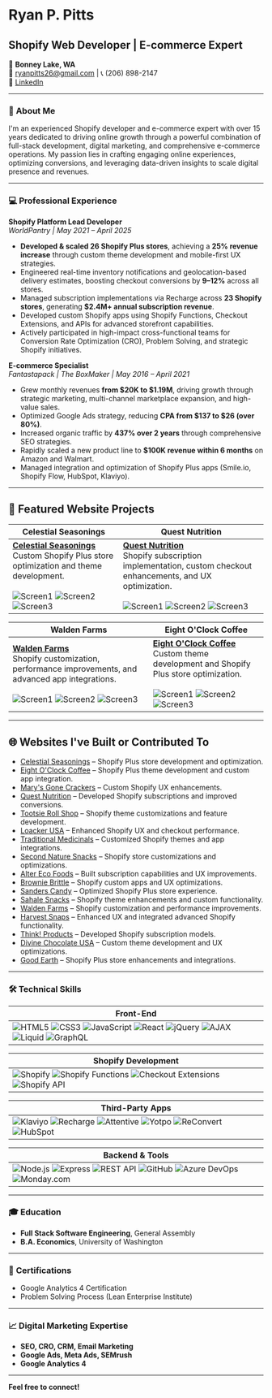 # Ryan P. Pitts

## Shopify Web Developer | E-commerce Expert

📍 **Bonney Lake, WA**  
📧 [ryanpitts26@gmail.com](mailto:ryanpitts26@gmail.com) | 📞 (206) 898-2147  
🔗 [LinkedIn](https://www.linkedin.com/in/ryanpitts)

---

### 🚀 **About Me**

I'm an experienced Shopify developer and e-commerce expert with over 15 years dedicated to driving online growth through a powerful combination of full-stack development, digital marketing, and comprehensive e-commerce operations. My passion lies in crafting engaging online experiences, optimizing conversions, and leveraging data-driven insights to scale digital presence and revenues.

---

### 💻 **Professional Experience**

**Shopify Platform Lead Developer**  
*WorldPantry | May 2021 – April 2025*

- **Developed & scaled 26 Shopify Plus stores**, achieving a **25% revenue increase** through custom theme development and mobile-first UX strategies.
- Engineered real-time inventory notifications and geolocation-based delivery estimates, boosting checkout conversions by **9–12%** across all stores.
- Managed subscription implementations via Recharge across **23 Shopify stores**, generating **$2.4M+ annual subscription revenue**.
- Developed custom Shopify apps using Shopify Functions, Checkout Extensions, and APIs for advanced storefront capabilities.
- Actively participated in high-impact cross-functional teams for Conversion Rate Optimization (CRO), Problem Solving, and strategic Shopify initiatives.

**E-commerce Specialist**  
*Fantastapack | The BoxMaker | May 2016 – April 2021*

- Grew monthly revenues **from $20K to $1.19M**, driving growth through strategic marketing, multi-channel marketplace expansion, and high-value sales.
- Optimized Google Ads strategy, reducing **CPA from $137 to $26 (over 80%)**.
- Increased organic traffic by **437% over 2 years** through comprehensive SEO strategies.
- Rapidly scaled a new product line to **$100K revenue within 6 months** on Amazon and Walmart.
- Managed integration and optimization of Shopify Plus apps (Smile.io, Shopify Flow, HubSpot, Klaviyo).

---


## 🌟 Featured Website Projects

| Celestial Seasonings | Quest Nutrition |
|----------------------|-----------------|
| [**Celestial Seasonings**](https://celestialseasonings.com)<br>Custom Shopify Plus store optimization and theme development.<br><br>![Screen1](https://via.placeholder.com/120) ![Screen2](https://via.placeholder.com/120) ![Screen3](https://via.placeholder.com/120) | [**Quest Nutrition**](https://questnutrition.com)<br>Shopify subscription implementation, custom checkout enhancements, and UX optimization.<br><br>![Screen1](https://via.placeholder.com/120) ![Screen2](https://via.placeholder.com/120) ![Screen3](https://via.placeholder.com/120) |

| Walden Farms | Eight O'Clock Coffee |
|--------------|----------------------|
| [**Walden Farms**](https://waldenfarms.com)<br>Shopify customization, performance improvements, and advanced app integrations.<br><br>![Screen1](https://via.placeholder.com/120) ![Screen2](https://via.placeholder.com/120) ![Screen3](https://via.placeholder.com/120) | [**Eight O'Clock Coffee**](https://www.eightoclock.com/)<br>Custom theme development and Shopify Plus store optimization.<br><br>![Screen1](https://via.placeholder.com/120) ![Screen2](https://via.placeholder.com/120) ![Screen3](https://via.placeholder.com/120) |


---

## 🌐 Websites I've Built or Contributed To

- [Celestial Seasonings](https://celestialseasonings.com) – Shopify Plus store development and optimization.
- [Eight O'Clock Coffee](https://www.eightoclock.com/) – Shopify Plus theme development and custom app integration.
- [Mary's Gone Crackers](https://www.marysgonecrackers.com/) – Custom Shopify UX enhancements.
- [Quest Nutrition](https://questnutrition.com) – Developed Shopify subscriptions and improved conversions.
- [Tootsie Roll Shop](https://shop.tootsie.com/) – Shopify theme customizations and feature development.
- [Loacker USA](https://www.loackerusa.com/) – Enhanced Shopify UX and checkout performance.
- [Traditional Medicinals](https://traditionalmedicinals.com) – Customized Shopify themes and app integrations.
- [Second Nature Snacks](https://www.secondnaturesnacks.com/) – Shopify store customizations and optimizations.
- [Alter Eco Foods](https://www.alterecofoods.com/) – Built subscription capabilities and UX improvements.
- [Brownie Brittle](https://www.browniebrittle.com/) – Shopify custom apps and UX optimizations.
- [Sanders Candy](https://www.sanderscandy.com/) – Optimized Shopify Plus store experience.
- [Sahale Snacks](https://www.sahalesnacks.com/) – Shopify theme enhancements and custom functionality.
- [Walden Farms](https://waldenfarms.com/) – Shopify customization and performance improvements.
- [Harvest Snaps](https://www.harvestsnaps.com) – Enhanced UX and integrated advanced Shopify functionality.
- [Think! Products](https://www.thinkproducts.com) – Developed Shopify subscription models.
- [Divine Chocolate USA](https://www.divinechocolateusa.com/) – Custom theme development and UX optimizations.
- [Good Earth](https://goodearth.com/) – Shopify Plus store enhancements and integrations.

---

### 🛠️ **Technical Skills**

| Front-End |
| --------- |
| ![HTML5](https://img.shields.io/badge/-HTML5-E34F26?style=flat-square&logo=html5&logoColor=white) ![CSS3](https://img.shields.io/badge/-CSS3-1572B6?style=flat-square&logo=css3&logoColor=white) ![JavaScript](https://img.shields.io/badge/-JavaScript-F7DF1E?style=flat-square&logo=javascript&logoColor=black) ![React](https://img.shields.io/badge/-React-61DAFB?style=flat-square&logo=react&logoColor=black) ![jQuery](https://img.shields.io/badge/-jQuery-0769AD?style=flat-square&logo=jquery&logoColor=white) ![AJAX](https://img.shields.io/badge/-AJAX-007BFF?style=flat-square&logo=json&logoColor=white) ![Liquid](https://img.shields.io/badge/-Liquid-00A0DC?style=flat-square&logo=shopify&logoColor=white) ![GraphQL](https://img.shields.io/badge/-GraphQL-E10098?style=flat-square&logo=graphql&logoColor=white) |

| Shopify Development |
| ------------------- |
| ![Shopify](https://img.shields.io/badge/-Shopify-7AB55C?style=flat-square&logo=shopify&logoColor=white) ![Shopify Functions](https://img.shields.io/badge/-Shopify_Functions-95BF47?style=flat-square&logo=shopify&logoColor=white) ![Checkout Extensions](https://img.shields.io/badge/-Checkout_Extensions-95BF47?style=flat-square&logo=shopify&logoColor=white) ![Shopify API](https://img.shields.io/badge/-Shopify_API-000000?style=flat-square&logo=shopify&logoColor=white) |

| Third-Party Apps |
| ---------------- |
| ![Klaviyo](https://img.shields.io/badge/-Klaviyo-000000?style=flat-square&logo=klaviyo&logoColor=white) ![Recharge](https://img.shields.io/badge/-Recharge-007BFF?style=flat-square&logo=stripe&logoColor=white) ![Attentive](https://img.shields.io/badge/-Attentive-FFD700?style=flat-square&logo=mailchimp&logoColor=black) ![Yotpo](https://img.shields.io/badge/-Yotpo-3367D6?style=flat-square&logo=youtube&logoColor=white) ![ReConvert](https://img.shields.io/badge/-ReConvert-5C6BC0?style=flat-square&logo=shopify&logoColor=white) ![HubSpot](https://img.shields.io/badge/-HubSpot-FF7A59?style=flat-square&logo=hubspot&logoColor=white) |

| Backend & Tools |
| --------------- |
| ![Node.js](https://img.shields.io/badge/-Node.js-339933?style=flat-square&logo=node.js&logoColor=white) ![Express](https://img.shields.io/badge/-Express-000000?style=flat-square&logo=express&logoColor=white) ![REST API](https://img.shields.io/badge/-REST_API-6DB33F?style=flat-square&logo=json&logoColor=white) ![GitHub](https://img.shields.io/badge/-GitHub-181717?style=flat-square&logo=github&logoColor=white) ![Azure DevOps](https://img.shields.io/badge/-Azure_DevOps-0078D7?style=flat-square&logo=azure-devops&logoColor=white) ![Monday.com](https://img.shields.io/badge/-Monday.com-00D1B2?style=flat-square&logo=monday.com&logoColor=white) |

---

### 🎓 **Education**

- **Full Stack Software Engineering**, General Assembly
- **B.A. Economics**, University of Washington

---

### 📜 **Certifications**

- Google Analytics 4 Certification
- Problem Solving Process (Lean Enterprise Institute)

---

### 📈 **Digital Marketing Expertise**

- **SEO, CRO, CRM, Email Marketing**
- **Google Ads, Meta Ads, SEMrush**
- **Google Analytics 4**

---

**Feel free to connect!**

